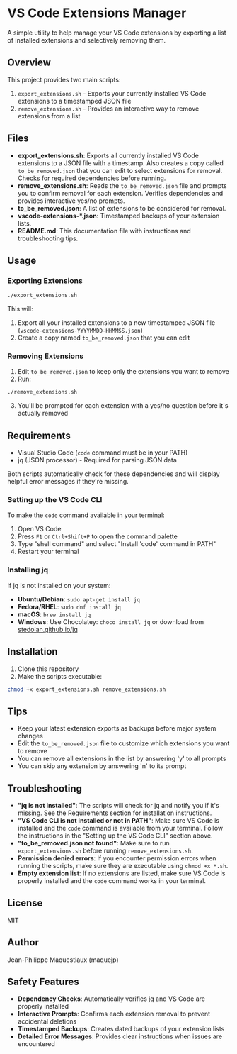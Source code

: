 # VS Code Extensions Manager

A simple utility to help manage your VS Code extensions by exporting a list of installed extensions and selectively removing them.

## Overview

This project provides two main scripts:

1. `export_extensions.sh` - Exports your currently installed VS Code extensions to a timestamped JSON file
2. `remove_extensions.sh` - Provides an interactive way to remove extensions from a list

## Files

- **export_extensions.sh**: Exports all currently installed VS Code extensions to a JSON file with a timestamp. Also creates a copy called `to_be_removed.json` that you can edit to select extensions for removal. Checks for required dependencies before running.
- **remove_extensions.sh**: Reads the `to_be_removed.json` file and prompts you to confirm removal for each extension. Verifies dependencies and provides interactive yes/no prompts.
- **to_be_removed.json**: A list of extensions to be considered for removal.
- **vscode-extensions-*.json**: Timestamped backups of your extension lists.
- **README.md**: This documentation file with instructions and troubleshooting tips.

## Usage

### Exporting Extensions

```bash
./export_extensions.sh
```

This will:
1. Export all your installed extensions to a new timestamped JSON file (`vscode-extensions-YYYYMMDD-HHMMSS.json`)
2. Create a copy named `to_be_removed.json` that you can edit

### Removing Extensions

1. Edit `to_be_removed.json` to keep only the extensions you want to remove
2. Run:

```bash
./remove_extensions.sh
```

3. You'll be prompted for each extension with a yes/no question before it's actually removed

## Requirements

- Visual Studio Code (`code` command must be in your PATH)
- jq (JSON processor) - Required for parsing JSON data

Both scripts automatically check for these dependencies and will display helpful error messages if they're missing.

### Setting up the VS Code CLI

To make the `code` command available in your terminal:

1. Open VS Code
2. Press `F1` or `Ctrl+Shift+P` to open the command palette
3. Type "shell command" and select "Install 'code' command in PATH"
4. Restart your terminal

### Installing jq

If jq is not installed on your system:

- **Ubuntu/Debian**: `sudo apt-get install jq`
- **Fedora/RHEL**: `sudo dnf install jq`
- **macOS**: `brew install jq`
- **Windows**: Use Chocolatey: `choco install jq` or download from [stedolan.github.io/jq](https://stedolan.github.io/jq/)

## Installation

1. Clone this repository
2. Make the scripts executable:

```bash
chmod +x export_extensions.sh remove_extensions.sh
```

## Tips

- Keep your latest extension exports as backups before major system changes
- Edit the `to_be_removed.json` file to customize which extensions you want to remove
- You can remove all extensions in the list by answering 'y' to all prompts
- You can skip any extension by answering 'n' to its prompt

## Troubleshooting

- **"jq is not installed"**: The scripts will check for jq and notify you if it's missing. See the Requirements section for installation instructions.
- **"VS Code CLI is not installed or not in PATH"**: Make sure VS Code is installed and the `code` command is available from your terminal. Follow the instructions in the "Setting up the VS Code CLI" section above.
- **"to_be_removed.json not found"**: Make sure to run `export_extensions.sh` before running `remove_extensions.sh`.
- **Permission denied errors**: If you encounter permission errors when running the scripts, make sure they are executable using `chmod +x *.sh`.
- **Empty extension list**: If no extensions are listed, make sure VS Code is properly installed and the `code` command works in your terminal.

## License

MIT

## Author

Jean-Philippe Maquestiaux (maquejp)

## Safety Features

- **Dependency Checks**: Automatically verifies jq and VS Code are properly installed
- **Interactive Prompts**: Confirms each extension removal to prevent accidental deletions
- **Timestamped Backups**: Creates dated backups of your extension lists
- **Detailed Error Messages**: Provides clear instructions when issues are encountered
